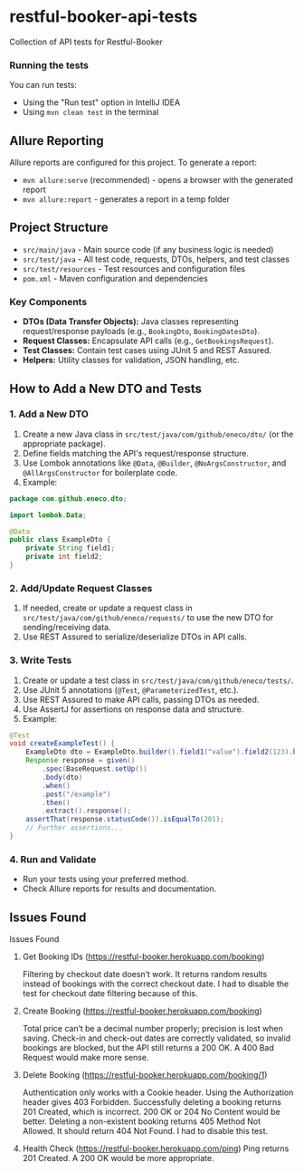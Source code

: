 # restful-booker-api-tests

Collection of API tests for Restful-Booker

### Running the tests

You can run tests:
- Using the "Run test" option in IntelliJ IDEA
- Using `mvn clean test` in the terminal

## Allure Reporting

Allure reports are configured for this project. To generate a report:
- `mvn allure:serve` (recommended) - opens a browser with the generated report
- `mvn allure:report` - generates a report in a temp folder

## Project Structure

- `src/main/java` - Main source code (if any business logic is needed)
- `src/test/java` - All test code, requests, DTOs, helpers, and test classes
- `src/test/resources` - Test resources and configuration files
- `pom.xml` - Maven configuration and dependencies

### Key Components
- **DTOs (Data Transfer Objects):** Java classes representing request/response payloads (e.g., `BookingDto`, `BookingDatesDto`).
- **Request Classes:** Encapsulate API calls (e.g., `GetBookingsRequest`).
- **Test Classes:** Contain test cases using JUnit 5 and REST Assured.
- **Helpers:** Utility classes for validation, JSON handling, etc.

## How to Add a New DTO and Tests

### 1. Add a New DTO
1. Create a new Java class in `src/test/java/com/github/eneco/dto/` (or the appropriate package).
2. Define fields matching the API's request/response structure.
3. Use Lombok annotations like `@Data`, `@Builder`, `@NoArgsConstructor`, and `@AllArgsConstructor` for boilerplate code.
4. Example:

```java
package com.github.eneco.dto;

import lombok.Data;

@Data
public class ExampleDto {
    private String field1;
    private int field2;
}
```

### 2. Add/Update Request Classes
1. If needed, create or update a request class in `src/test/java/com/github/eneco/requests/` to use the new DTO for sending/receiving data.
2. Use REST Assured to serialize/deserialize DTOs in API calls.

### 3. Write Tests
1. Create or update a test class in `src/test/java/com/github/eneco/tests/`.
2. Use JUnit 5 annotations (`@Test`, `@ParameterizedTest`, etc.).
3. Use REST Assured to make API calls, passing DTOs as needed.
4. Use AssertJ for assertions on response data and structure.
5. Example:

```java
@Test
void createExampleTest() {
    ExampleDto dto = ExampleDto.builder().field1("value").field2(123).build();
    Response response = given()
        .spec(BaseRequest.setUp())
        .body(dto)
        .when()
        .post("/example")
        .then()
        .extract().response();
    assertThat(response.statusCode()).isEqualTo(201);
    // Further assertions...
}
```

### 4. Run and Validate
- Run your tests using your preferred method.
- Check Allure reports for results and documentation.

## Issues Found
Issues Found

1. Get Booking IDs (https://restful-booker.herokuapp.com/booking)

    Filtering by checkout date doesn’t work. It returns random results instead of bookings with the correct checkout date. I had to disable the test for checkout date filtering because of this.

2. Create Booking (https://restful-booker.herokuapp.com/booking)

    Total price can’t be a decimal number properly; precision is lost when saving.
    Check-in and check-out dates are correctly validated, so invalid bookings are blocked, but the API still returns a 200 OK. A 400 Bad Request would make more sense.

3. Delete Booking (https://restful-booker.herokuapp.com/booking/1)

    Authentication only works with a Cookie header. Using the Authorization header gives 403 Forbidden.
    Successfully deleting a booking returns 201 Created, which is incorrect. 200 OK or 204 No Content would be better.
    Deleting a non-existent booking returns 405 Method Not Allowed. It should return 404 Not Found. I had to disable this test.

4. Health Check (https://restful-booker.herokuapp.com/ping)
    Ping returns 201 Created. A 200 OK would be more appropriate.
